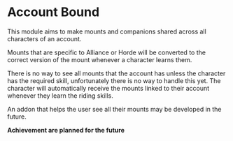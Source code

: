 # Account Bound
This module aims to make mounts and companions shared across all characters of an account.

Mounts that are specific to Alliance or Horde will be converted to the correct version of the mount whenever a character learns them.

There is no way to see all mounts that the account has unless the character has the required skill, unfortunately there is no way to handle this yet. The character will automatically receive the mounts linked to their account whenever they learn the riding skills.

An addon that helps the user see all their mounts may be developed in the future.

**Achievement are planned for the future**
